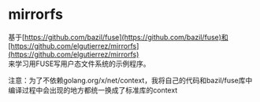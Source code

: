 # mirrorfs

基于[https://github.com/bazil/fuse](https://github.com/bazil/fuse)和[https://github.com/elgutierrez/mirrorfs](https://github.com/elgutierrez/mirrorfs)<br/>
来学习用FUSE写用户态文件系统的示例程序。<br/>

注意：为了不依赖golang.org/x/net/context，我将自己的代码和bazil/fuse库中编译过程中会出现的地方都统一换成了标准库的context

